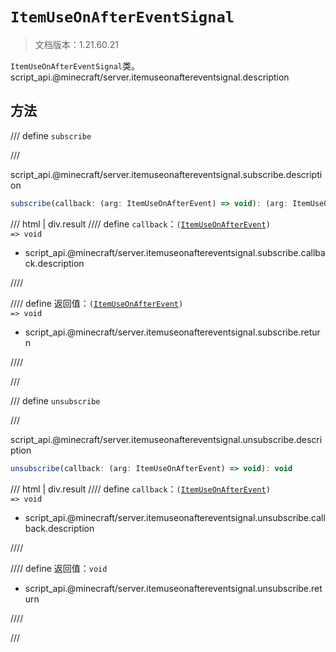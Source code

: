 # `ItemUseOnAfterEventSignal`

> 文档版本：1.21.60.21

`ItemUseOnAfterEventSignal`类。script_api.@minecraft/server.itemuseonaftereventsignal.description

## 方法

/// define
`subscribe`


///

script_api.@minecraft/server.itemuseonaftereventsignal.subscribe.description

```js
subscribe(callback: (arg: ItemUseOnAfterEvent) => void): (arg: ItemUseOnAfterEvent) => void
```

/// html | div.result
//// define
`callback`：<code>(<a href="../itemuseonafterevent/">ItemUseOnAfterEvent</a>) =&gt; void</code>

- script_api.@minecraft/server.itemuseonaftereventsignal.subscribe.callback.description


////

//// define
返回值：<code>(<a href="../itemuseonafterevent/">ItemUseOnAfterEvent</a>) =&gt; void</code>

- script_api.@minecraft/server.itemuseonaftereventsignal.subscribe.return


////

///


/// define
`unsubscribe`


///

script_api.@minecraft/server.itemuseonaftereventsignal.unsubscribe.description

```js
unsubscribe(callback: (arg: ItemUseOnAfterEvent) => void): void
```

/// html | div.result
//// define
`callback`：<code>(<a href="../itemuseonafterevent/">ItemUseOnAfterEvent</a>) =&gt; void</code>

- script_api.@minecraft/server.itemuseonaftereventsignal.unsubscribe.callback.description


////

//// define
返回值：`void`

- script_api.@minecraft/server.itemuseonaftereventsignal.unsubscribe.return


////

///

